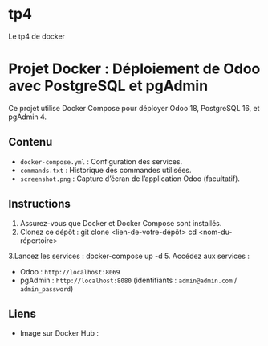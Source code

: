 # tp4
Le tp4 de docker
# Projet Docker : Déploiement de Odoo avec PostgreSQL et pgAdmin

Ce projet utilise Docker Compose pour déployer Odoo 18, PostgreSQL 16, et pgAdmin 4.

## Contenu
- `docker-compose.yml` : Configuration des services.
- `commands.txt` : Historique des commandes utilisées.
- `screenshot.png` : Capture d’écran de l’application Odoo (facultatif).

## Instructions
1. Assurez-vous que Docker et Docker Compose sont installés.
2. Clonez ce dépôt :
git clone <lien-de-votre-dépôt>
cd <nom-du-répertoire>

3.Lancez les services :
docker-compose up -d
5. Accédez aux services :
- Odoo : `http://localhost:8069`
- pgAdmin : `http://localhost:8080` (identifiants : `admin@admin.com` / `admin_password`)

## Liens
- Image sur Docker Hub : 
